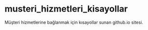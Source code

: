 # musteri_hizmetleri_kisayollar
Müşteri hizmetlerine bağlanmak için kısayollar sunan github.io sitesi.
